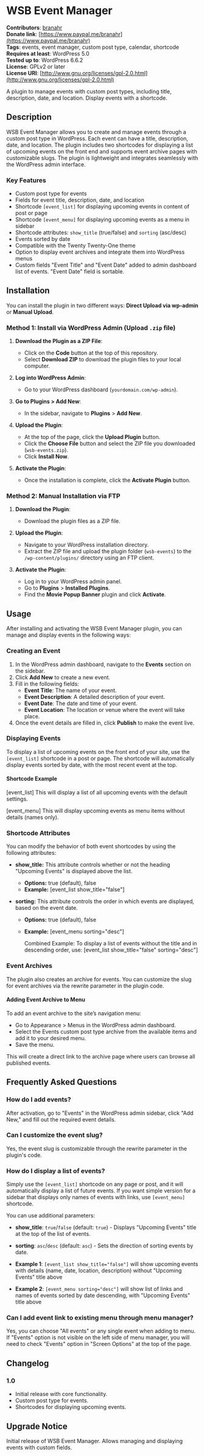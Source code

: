 # WSB Event Manager

**Contributors**: [branahr](https://github.com/branahr)  
**Donate link**: [https://www.paypal.me/branahr](https://www.paypal.me/branahr)  
**Tags**: events, event manager, custom post type, calendar, shortcode  
**Requires at least**: WordPress 5.0  
**Tested up to**: WordPress 6.6.2  
**License**: GPLv2 or later  
**License URI**: [http://www.gnu.org/licenses/gpl-2.0.html](http://www.gnu.org/licenses/gpl-2.0.html)

A plugin to manage events with custom post types, including title, description, date, and location. Display events with a shortcode.

## Description

WSB Event Manager allows you to create and manage events through a custom post type in WordPress. Each event can have a title, description, date, and location. The plugin includes two shortcodes for displaying a list of upcoming events on the front end and supports event archive pages with customizable slugs. The plugin is lightweight and integrates seamlessly with the WordPress admin interface.

### Key Features

- Custom post type for events
- Fields for event title, description, date, and location
- Shortcode `[event_list]` for displaying upcoming events in content of post or page
- Shortcode `[event_menu]` for displaying upcoming events as a menu in sidebar
- Shortcode attributes: `show_title` (true/false) and `sorting` (asc/desc)
- Events sorted by date
- Compatible with the Twenty Twenty-One theme
- Option to display event archives and integrate them into WordPress menus
- Custom fields "Event Title" and "Event Date" added to admin dashboard list of events. "Event Date" field is sortable.

## Installation

You can install the plugin in two different ways: **Direct Upload via wp-admin** or **Manual Upload**.

### Method 1: Install via WordPress Admin (Upload `.zip` file)

1. **Download the Plugin as a ZIP File**:
   - Click on the **Code** button at the top of this repository.
   - Select **Download ZIP** to download the plugin files to your local computer.

2. **Log into WordPress Admin**:
   - Go to your WordPress dashboard (`yourdomain.com/wp-admin`).

3. **Go to Plugins > Add New**:
   - In the sidebar, navigate to **Plugins** > **Add New**.

4. **Upload the Plugin**:
   - At the top of the page, click the **Upload Plugin** button.
   - Click the **Choose File** button and select the ZIP file you downloaded (`wsb-events.zip`).
   - Click **Install Now**.

5. **Activate the Plugin**:
   - Once the installation is complete, click the **Activate Plugin** button.

### Method 2: Manual Installation via FTP

1. **Download the Plugin**: 
   - Download the plugin files as a ZIP file.

2. **Upload the Plugin**:
   - Navigate to your WordPress installation directory.
   - Extract the ZIP file and upload the plugin folder (`wsb-events`) to the `/wp-content/plugins/` directory using an FTP client.

3. **Activate the Plugin**:
   - Log in to your WordPress admin panel.
   - Go to **Plugins** > **Installed Plugins**.
   - Find the **Movie Popup Banner** plugin and click **Activate**.

## Usage

After installing and activating the WSB Event Manager plugin, you can manage and display events in the following ways:

### Creating an Event

1. In the WordPress admin dashboard, navigate to the **Events** section on the sidebar.
2. Click **Add New** to create a new event.
3. Fill in the following fields:
   - **Event Title**: The name of your event.
   - **Event Description**: A detailed description of your event.
   - **Event Date**: The date and time of your event.
   - **Event Location**: The location or venue where the event will take place.
4. Once the event details are filled in, click **Publish** to make the event live.

### Displaying Events

To display a list of upcoming events on the front end of your site, use the `[event_list]` shortcode in a post or page. The shortcode will automatically display events sorted by date, with the most recent event at the top.

#### Shortcode Example

[event_list]
This will display a list of all upcoming events with the default settings.

[event_menu]
This will display upcoming events as menu items without details (names only).

### Shortcode Attributes

You can modify the behavior of both event shortcodes by using the following attributes:

- **show_title:** This attribute controls whether or not the heading "Upcoming Events" is displayed above the list.

  - **Options:** true (default), false
  - **Example:** [event_list show_title="false"]

- **sorting:** This attribute controls the order in which events are displayed, based on the event date.
  - **Options:** true (default), false
  - **Example:** [event_menu sorting="desc"]

    Combined Example:
    To display a list of events without the title and in descending order, use:
    [event_list show_title="false" sorting="desc"]

### Event Archives

The plugin also creates an archive for events. You can customize the slug for event archives via the rewrite parameter in the plugin code.

#### Adding Event Archive to Menu

To add an event archive to the site’s navigation menu:

- Go to Appearance > Menus in the WordPress admin dashboard.
- Select the Events custom post type archive from the available items and add it to your desired menu.
- Save the menu.

This will create a direct link to the archive page where users can browse all published events.

## Frequently Asked Questions

### How do I add events?

After activation, go to "Events" in the WordPress admin sidebar, click "Add New," and fill out the required event details.

### Can I customize the event slug?

Yes, the event slug is customizable through the rewrite parameter in the plugin's code.

### How do I display a list of events?

Simply use the `[event_list]` shortcode on any page or post, and it will automatically display a list of future events.
If you want simple version for a sidebar that displays only names of events with links, use `[event_menu]` shortcode.

You can use additional parameters:

- **show_title**: `true`/`false` (default: `true`) - Displays "Upcoming Events" title at the top of the list of events.
- **sorting**: `asc`/`desc` (default: `asc`) - Sets the direction of sorting events by date.

- **Example 1**: `[event_list show_title="false"]` will show upcoming events with details (name, date, location, description) without "Upcoming Events" title above
- **Example 2**: `[event_menu sorting="desc"]` will show list of links and names of events sorted by date descending, with "Upcoming Events" title above

### Can I add event link to existing menu through menu manager?

Yes, you can choose "All events" or any single event when adding to menu. If "Events" option is not visible on the left side of menu manager,
you will need to check "Events" option in "Screen Options" at the top of the page.

## Changelog

### 1.0

- Initial release with core functionality.
- Custom post type for events.
- Shortcodes for displaying upcoming events.

## Upgrade Notice

Initial release of WSB Event Manager. Allows managing and displaying events with custom fields.
